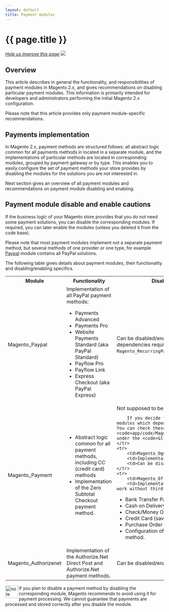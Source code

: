 ```yaml
---
layout: default
title: Payment modules
---
```

 
<h1 id="m2devgde-pymt">{{ page.title }}</h1>

<p><a href="{{ site.githuburl }}architecture/modules/payment.md" target="_blank"><em>Help us improve this page</em></a>&nbsp;<img src="{{ site.baseurl }}common/images/newWindow.gif"/></p>

<h2 id="m2devgde-cache-intro">Overview</h2>

This article describes in general the functionality, and responsibilities of payment modules in Magento 2.x, and gives recommendations on disabling particular payment modules. This information is primarily intended for developers and administrators performing the initial Magento 2.x configuration.

Please note that this article provides only payment module-specific recommendations.

<h2 id="m2devgde-cache-implementation">Payments implementation</h2>

In Magento 2.x, payment methods are structured follows: all abstract logic common for all payments methods in located in a separate module, and the implementations of particular methods are located in corresponding modules, grouped by payment gateway or by type. This enables you to easily configure the set of payment methods your store provides by disabling the modules for the solutions you are not interested in. 

Next section gives an overview of all payment modules and recommendations on payment module disabling and enabling.

<h2 id="m2devgde-cache-cautions">Payment module disable and enable cautions</h2>

If the business logic of your Magento store provides that you do not need some payment solutions, you can disable the corresponding modules. If required, you can later enable the modules (unless you deleted it from the code base).

Please note that most payment modules implement not a separate payment method, but several methods of one provider or one type, for example <a href="{{ site.mage2000url }}app/code/Magento/Paypal" target="_blank">Paypal</a> module contains all PayPal solutions.

The following table gives details about payment modules, their functionality and disabling/enabling specifics.

<table>
	<tbody>
		<tr>
			<th>Module</th>
			<th>Functionality</th>
			<th>Disabling/Enabling Comments</th>
		</tr>
	<tr>
		<td>Magento_Paypal</td>
		<td>Implementation of all PayPal payment methods:
	<ul>	
<li>Payments Advanced</li> 
<li>Payments Pro</li> 
<li>Website Payments Standard (aka PayPal Standard)</li>
<li>Payflow Pro</li>
<li>Payflow Link</li>
<li>Express Checkout (aka PayPal Express)</li></ul></td>
	<td>Can be disabled/enabled. When disabling <code>Magento_Paypal</code>, its dependencies require you to disable the <code>Magento_RecurringPayment</code> module as well.</td>
	</tr>
	<tr>
		<td>Magento_Payment</td>
		<td><ul><li>Abstract logic common for all payment methods, including CC (credit card) methods</li>
<li>Implementation of the Zero Subtotal Checkout payment method.</li></ul></td>
		<td> Not supposed to be disabled. 
		
		If you decide to disable make sure to disable all modules which depend on <code>Magento_Payment</code>. You can check these dependencies in the <code>app/code/Magento/&lt;module>/etc/module.xml</code> under the <code>&lt;depends/></code> node.</td>
	</tr>
	<tr>
		<td>Magento_Ogone</td>
		<td>Implementation of the Ogone payment method.</td>
		<td>Can be disabled/enabled.</td>
	</tr>
	<tr>
		<td>Magento_OfflinePayments</td>
		<td>Implementation of the payment methods, which work without third-party gateways:
<ul>	
<li>Bank Transfer Payment</li>
<li>Cash on Delivery</li>
<li>Check/Money Order</li>
<li>Credit Card (saved)</li> 
<li>Purchase Order</li>
<li>Configuration of the Zero Subtotal Checkout payment method.</li></ul></td>
		<td>Can be disabled/enabled.</td>
	</tr>
		<tr>
		<td>Magento_Authorizenet</td>
		<td>Implementation of the Authorize.Net Direct Post and Authorize.Net payment methods.</td>
		<td>Can be disabled/enabled.</td>
	</tr>
</table>

<div class="bs-callout bs-callout-danger" id="danger">
  <img src="{{ site.baseurl }}common/images/icon_caution.png" alt="note" align="left" width="40" />
<span class="glyphicon-class">
  <p>If you plan to disable a payment method by disabling the corresponding module, Magento recommends to avoid using it for payment processing. We cannot guarantee that payments are processed and stored correctly after you disable the module.</p></span>
</div>


